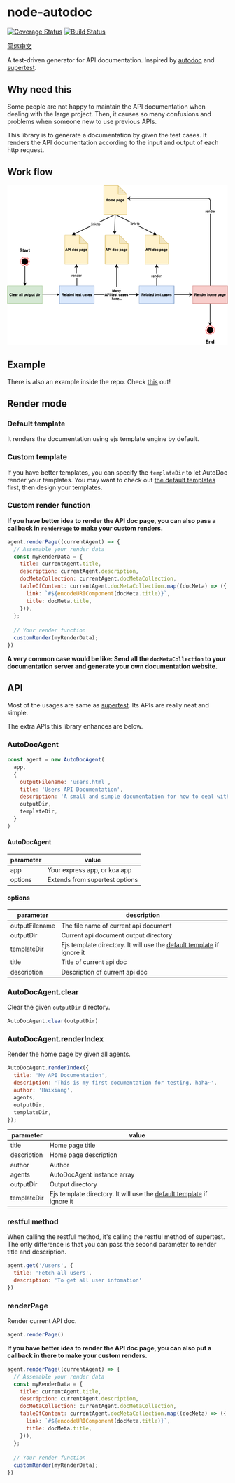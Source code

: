 # node-autodoc

[![Coverage Status](https://coveralls.io/repos/github/Haixiang6123/node-autodoc/badge.svg?branch=main)](https://coveralls.io/github/Haixiang6123/node-autodoc?branch=main)
[![Build Status](https://www.travis-ci.com/Haixiang6123/node-autodoc.svg?branch=main)](https://www.travis-ci.com/Haixiang6123/node-autodoc)

[简体中文](./README-CN.md)

A test-driven generator for API documentation. Inspired by [autodoc](https://github.com/r7kamura/autodoc) and [supertest](https://www.npmjs.com/package/supertest).

## Why need this

Some people are not happy to maintain the API documentation when dealing with the large project.
Then, it causes so many confusions and problems when someone new to use previous APIs.

This library is to generate a documentation by given the test cases.
It renders the API documentation according to the input and output of each http request.

## Work flow

![](./screenshot/flow.png)

## Example

There is also an example inside the repo. Check [this](https://github.com/Haixiang6123/node-autodoc/tree/main/example) out!

## Render mode

### Default template

It renders the documentation using ejs template engine by default.

### Custom template

If you have better templates, you can specify the `templateDir` to let AutoDoc render your templates. 
You may want to check out [the default templates](https://github.com/Haixiang6123/node-autodoc/tree/main/lib/templates) first, then design your templates.

### Custom render function

**If you have better idea to render the API doc page, you can also pass a callback in `renderPage` to make your custom renders.**

```js
agent.renderPage((currentAgent) => {
  // Assemable your render data
  const myRenderData = {
    title: currentAgent.title,
    description: currentAgent.description,
    docMetaCollection: currentAgent.docMetaCollection,
    tableOfContent: currentAgent.docMetaCollection.map((docMeta) => ({
      link: `#${encodeURIComponent(docMeta.title)}`,
      title: docMeta.title,
    })),
  };
  
  // Your render function
  customRender(myRenderData);
})
```

**A very common case would be like: Send all the `docMetaCollection` to your documentation server and generate your own documentation website.**

## API

Most of the usages are same as [supertest](https://www.npmjs.com/package/supertest). Its APIs are really neat and simple.

The extra APIs this library enhances are below.

### AutoDocAgent

```js
const agent = new AutoDocAgent(
  app,
  {
    outputFilename: 'users.html',
    title: 'Users API Documentation',
    description: 'A small and simple documentation for how to deal with /users api',
    outputDir,
    templateDir,
  }
)
```

#### AutoDocAgent

| parameter | value |
|---|---|
| app | Your express app, or koa app |
| options | Extends from supertest options |


#### options

| parameter | description |
|---|---|
| outputFilename | The file name of current api document |
| outputDir | Current api document output directory |
| templateDir | Ejs template directory. It will use the [default template](https://github.com/Haixiang6123/node-autodoc/tree/main/lib/templates) if ignore it |
| title | Title of current api doc |
| description | Description of current api doc |

### AutoDocAgent.clear

Clear the given `outputDir` directory.

```js
AutoDocAgent.clear(outputDir)
```

### AutoDocAgent.renderIndex

Render the home page by given all agents.

```js
AutoDocAgent.renderIndex({
  title: 'My API Documentation',
  description: 'This is my first documentation for testing, haha~',
  author: 'Haixiang',
  agents,
  outputDir,
  templateDir,
});
```

| parameter | value |
|---|---|
| title | Home page title |
| description | Home page description |
| author | Author |
| agents | AutoDocAgent instance array |
| outputDir | Output directory |
| templateDir | Ejs template directory. It will use the [default template](https://github.com/Haixiang6123/node-autodoc/tree/main/lib/templates) if ignore it |

### restful method

When calling the restful method, it's calling the restful method of supertest. 
The only difference is that you can pass the second parameter to render title and description.

```js
agent.get('/users', {
  title: 'Fetch all users',
  description: 'To get all user infomation'
})
```

### renderPage

Render current API doc.

```js
agent.renderPage()
```

**If you have better idea to render the API doc page, you can also put a callback in there to make your custom renders.**

```js
agent.renderPage((currentAgent) => {
  // Assemable your render data
  const myRenderData = {
    title: currentAgent.title,
    description: currentAgent.description,
    docMetaCollection: currentAgent.docMetaCollection,
    tableOfContent: currentAgent.docMetaCollection.map((docMeta) => ({
      link: `#${encodeURIComponent(docMeta.title)}`,
      title: docMeta.title,
    })),
  };
  
  // Your render function
  customRender(myRenderData);
})
```
